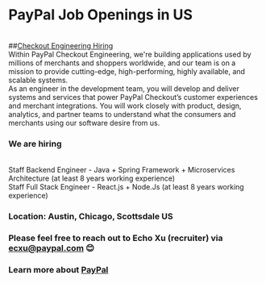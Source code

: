 # PayPal Job Openings in US

<br />  ##[Checkout Engineering Hiring](https://github.com/Echoxu101/PayPal---Job-Openings/blob/master/AI%20Engineer.MD)
  <br />  Within PayPal Checkout Engineering, we're building applications used by millions of merchants and shoppers worldwide, and our team is on a mission to provide cutting-edge, high-performing, highly available, and scalable systems. 
  <br />  As an engineer in the development team, you will develop and deliver systems and services that power PayPal Checkout’s customer experiences and merchant integrations. You will work closely with product, design, analytics, and partner teams to understand what the consumers and merchants using our software desire from us.
  
### We are hiring 
<br />  Staff Backend Engineer - Java + Spring Framework + Microservices Architecture (at least 8 years working experience)
<br />  Staff Full Stack Engineer - React.js + Node.Js (at least 8 years working experience)

### Location: Austin, Chicago, Scottsdale US



### Please feel free to reach out to Echo Xu (recruiter) via ecxu@paypal.com 😊

### Learn more about [PayPal](https://www.paypal.com/us/webapps/mpp/about)
